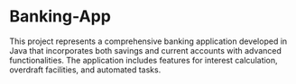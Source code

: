# Banking-App
This project represents a comprehensive banking application developed in Java that incorporates both savings and current accounts with
advanced functionalities. The application includes features for interest calculation, overdraft facilities, and automated tasks.
